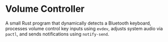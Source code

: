 # Volume Controller

A small Rust program that dynamically detects a Bluetooth keyboard, processes volume control key inputs using `evdev`, adjusts system audio via `pactl`, and sends notifications using `notify-send`.
